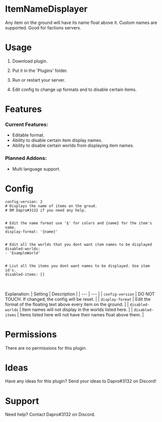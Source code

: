 # ItemNameDisplayer

Any item on the ground will have its name float above it. Custom names are supported. Good for factions servers.

# Usage

1. Download plugin.
2. Put it in the 'Plugins' folder.
3. Run or restart your server.

4. Edit config to change up formats and to disable certain items.

# Features
### Current Features:
* Editable format.
* Ability to disable certain item display names.
* Ability to disable certain worlds from displaying item names.



### Planned Addons:
* Multi language support.
# Config

```
config-version: 2
# Displays the name of items on the groud.
# DM Dapro#3132 if you need any help.


# Edit the name format use '§' for colors and {name} for the item's name.
display-format: '{name}'


# Edit all the worlds that you dont want item names to be displayed
disabled-worlds: 
- 'ExampleWorld'


# List all the items you dont want names to be displayed. Use item id's.
disabled-items: []
```
\
\
Explanation:
| Setting | Description |
| --- | --- |
| `config-version` | DO NOT TOUCH. If changed, the config will be reset. |
| `display-format` | Edit the format of the floating text above every item on the ground. |
| `disabled-worlds` | Item names will not display in the worlds listed here. |
| `disabled-items` | Items listed here will not have their names float above them. |

# Permissions

There are no permissions for this plugin.

# Ideas

Have any ideas for this plugin?
Send your ideas to Dapro#3132 on Discord!

# Support

Need help?
Contact Dapro#3132 on Discord.
